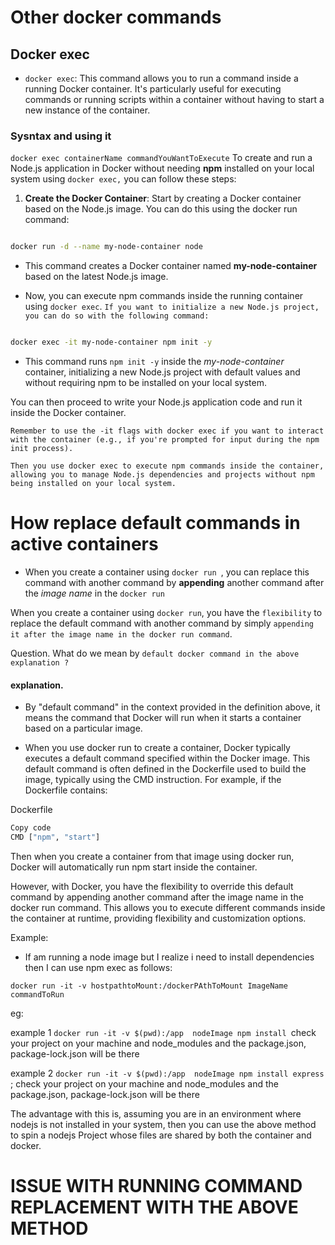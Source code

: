 # Other docker commands

## Docker exec
- `docker exec`: This command allows you to run a command inside a running Docker container. It's particularly useful for executing commands or running scripts within a container without having to start a new instance of the container.

### Sysntax and using it

`docker exec containerName commandYouWantToExecute`
To create and run a Node.js application in Docker without needing <b>npm</b> installed on your local system using `docker exec,` you can follow these steps:

1) <b>Create the Docker Container</b>: Start by creating a Docker container based on the Node.js image. You can do this using the docker run command:
```bash

docker run -d --name my-node-container node
```
- This command creates a Docker container named <b>my-node-container</b> based on the latest Node.js image.

-  Now, you can execute npm commands inside the running container using `docker exec`. ```If you want to initialize a new Node.js project, you can do so with the following command:```

```bash

docker exec -it my-node-container npm init -y
```
- This command runs `npm init -y` inside the <i>my-node-container</i> container, initializing a new Node.js project with default values and without requiring npm to be installed on your local system.

You can then proceed to write your Node.js application code and run it inside the Docker container.

```Remember to use the -it flags with docker exec if you want to interact with the container (e.g., if you're prompted for input during the npm init process).```

```In summary, you create a Docker container based on the Node.js image.
Then you use docker exec to execute npm commands inside the container, allowing you to manage Node.js dependencies and projects without npm being installed on your local system.
```

# How replace default commands in active containers

- When you create a container using `docker run `, you can replace this command with another command by <b>appending</b> another command after the <i>image name</i> in the `docker run`

When you create a container using `docker run`, you have the ```flexibility``` to replace the default command with another command by simply ```appending it after the image name in the docker run command```.

Question. What do we mean by ```default docker command in the above explanation ?```

#### explanation.


- By "default command" in the context  provided in the definition above, it means the command that Docker will run when it starts a container based on a particular image.

- When you use docker run to create a container, Docker typically executes a default command specified within the Docker image. This default command is often defined in the Dockerfile used to build the image, typically using the CMD instruction. For example, if the Dockerfile contains:

Dockerfile

```bash
Copy code
CMD ["npm", "start"]
```

Then when you create a container from that image using docker run, Docker will automatically run npm start inside the container.

However, with Docker, you have the flexibility to override this default command by appending another command after the image name in the docker run command. This allows you to execute different commands inside the container at runtime, providing flexibility and customization options.



Example:

- If am running a node image but I realize i need to install dependencies then I can use npm exec as follows:

`docker run -it -v hostpathtoMount:/dockerPAthToMount ImageName commandToRun`

eg: 

example 1
`docker run -it -v $(pwd):/app  nodeImage npm install `check your project on your machine and node_modules and the package.json, package-lock.json will be there

example 2
`docker run -it -v $(pwd):/app  nodeImage npm install express `; check your project on your machine and node_modules and the package.json, package-lock.json will be there

The advantage with this is, assuming you are in an environment where nodejs is not installed in your system, then you can use the above method to spin a nodejs Project whose files are shared by both the container and docker.

# ISSUE WITH RUNNING COMMAND REPLACEMENT WITH THE  ABOVE METHOD

<!-- - Runnint commands as shown above is risky in the manner there is no control over which methods to run and you might ran commands which might delete or damage your other files that are not in relation to that.

Question: How can we avoid that ?

Solution: We use the `ENTRYPOINT` command in the dockerfile.

- `ENTRYPOINT` command works simmilar to the    `CMD` command but differs in the sense that `ENTRYPOINT` command runs all commands which causes re -->